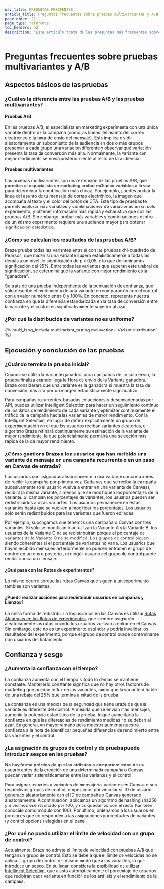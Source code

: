 ```yaml
---
nav_title: PREGUNTAS FRECUENTES
article_title: Preguntas frecuentes sobre pruebas multivariantes y A/B
page_order: 21
page_type: reference
toc_headers: h2
description: "Este artículo trata de las preguntas más frecuentes sobre las pruebas multivariantes y A/B con Braze."
---
```


# Preguntas frecuentes sobre pruebas multivariantes y A/B

## Aspectos básicos de las pruebas

### ¿Cuál es la diferencia entre las pruebas A/B y las pruebas multivariantes?

#### Pruebas A/B

En las pruebas A/B, el especialista en marketing experimenta con una única variable dentro de la campaña (como las líneas del asunto del correo electrónico o la hora de envío del mensaje). Esto implica dividir aleatoriamente un subconjunto de la audiencia en dos o más grupos, presentar a cada grupo una variación diferente y observar qué variación presenta la tasa de conversión más alta. Normalmente, la variante con mejor rendimiento se envía posteriormente al resto de la audiencia.

#### Pruebas multivariantes 

Las pruebas multivariantes son una extensión de las pruebas A/B, que permiten al especialista en marketing probar múltiples variables a la vez para determinar la combinación más eficaz. Por ejemplo, puedes probar la línea del asunto de tu mensaje de correo electrónico, la imagen que acompaña al texto y el color del botón de CTA. Este tipo de pruebas te permite explorar más variables y combinaciones de variaciones en un solo experimento, y obtener información más rápida y exhaustiva que con las pruebas A/B. Sin embargo, probar más variables y combinaciones dentro de un mismo experimento requiere una audiencia mayor para obtener significación estadística.

### ¿Cómo se calculan los resultados de las pruebas A/B?

Braze prueba todas las variantes entre sí con las pruebas chi-cuadrado de Pearson, que miden si una variante supera estadísticamente a todas las demás a un nivel de significación de p < 0,05, o lo que denominamos significación del 95%. Entre todas las variantes que superan este umbral de significación, se determina que la variante con mejor rendimiento es la "ganadora".

Se trata de una prueba independiente de la puntuación de confianza, que sólo describe el rendimiento de una variante en comparación con el control con un valor numérico entre 0 y 100%. En concreto, representa nuestra confianza en que la diferencia estandarizada en la tasa de conversión entre la variante y el control es significativamente superior al azar.

### ¿Por qué la distribución de variantes no es uniforme?

{% multi_lang_include multivariant_testing.md section='Variant distribution' %}

## Ejecución y conclusión de las pruebas

### ¿Cuándo termina la prueba inicial?

Cuando se utiliza la Variante ganadora para campañas de un solo envío, la prueba finaliza cuando llega la Hora de envío de la Variante ganadora. Braze considerará que una variante es la ganadora si muestra la tasa de conversión más alta por un margen estadísticamente significativo.

Para campañas recurrentes, basadas en acciones y desencadenadas por API, puedes utilizar Intelligent Selection para hacer un seguimiento continuo de los datos de rendimiento de cada variante y optimizar continuamente el tráfico de la campaña hacia las variantes de mayor rendimiento. Con la Intelligent Selection, en lugar de definir explícitamente un grupo de experimentación en el que los usuarios reciban variantes aleatorias, el algoritmo Braze refinará continuamente su estimación de la variante de mejor rendimiento, lo que potencialmente permitirá una selección más rápida de la de mayor rendimiento.

### ¿Cómo gestiona Braze a los usuarios que han recibido una variante de mensaje en una campaña recurrente o en un paso en Canvas de entrada? 

Los usuarios son asignados aleatoriamente a una variante concreta antes de recibir la campaña por primera vez. Cada vez que se reciba la campaña sucesivamente (o el usuario vuelva a entrar en una variante de Canvas), recibirá la misma variante, a menos que se modifiquen los porcentajes de la variante. Si cambian los porcentajes de variantes, los usuarios pueden ser redistribuidos a otras variantes. Los usuarios permanecen en estas variantes hasta que se vuelven a modificar los porcentajes. Los usuarios sólo serán redistribuidos para las variantes que fueron editadas.

Por ejemplo, supongamos que tenemos una campaña o Canvas con tres variantes. Si sólo se modifican o actualizan la Variante A y la Variante B, los usuarios de la Variante C no se redistribuirán porque el porcentaje de variantes de la Variante C no se modificó. Los grupos de control siguen siendo coherentes si el porcentaje de variantes no varía. Los usuarios que hayan recibido mensajes anteriormente no pueden entrar en el grupo de control en un envío posterior, ni ningún usuario del grupo de control puede recibir nunca un mensaje.

#### ¿Qué pasa con las Rutas de experimentos?

Lo mismo ocurre porque las rutas Canvas que siguen a un experimento también son variantes.

#### ¿Puedo realizar acciones para redistribuir usuarios en campañas y Lienzos?

La única forma de redistribuir a los usuarios en los Canvas es utilizar [Rutas Aleatorias en las Rutas de experimentos]({{site.baseurl}}/user_guide/engagement_tools/canvas/canvas_components/experiment_step/#step-1-choose-the-number-of-paths-and-audience-distribution), que siempre asignarán aleatoriamente las rutas cuando los usuarios vuelvan a entrar en el Canvas. Sin embargo, esto no es un experimento estándar y podría invalidar los resultados del experimento, porque el grupo de control puede contaminarse con usuarios del tratamiento.

## Confianza y sesgo

### ¿Aumenta la confianza con el tiempo?

La confianza aumenta con el tiempo si todo lo demás se mantiene constante. Mantenerlo constante significa que no hay otros factores de marketing que puedan influir en las variantes, como que la variante A hable de una rebaja del 25% que termina a mitad de la prueba.

La confianza es una medida de la seguridad que tiene Braze de que la variante es diferente del control. A medida que se envían más mensajes, aumenta la potencia estadística de la prueba, lo que aumentaría la confianza en que las diferencias de rendimiento medidas no se deben al azar. En general, un mayor tamaño de la muestra aumenta nuestra confianza a la hora de identificar pequeñas diferencias de rendimiento entre las variantes y el control.

### ¿La asignación de grupos de control y de prueba puede introducir sesgos en las pruebas?

No hay forma práctica de que los atributos o comportamientos de un usuario antes de la creación de una determinada campaña o Canvas puedan variar sistemáticamente entre las variantes y el control. 

Para asignar usuarios a variantes de mensajería, variantes en Canvas o sus respectivos grupos de control, empezamos por vincular su ID de usuario generado aleatoriamente con el ID de campaña o Canvas generado aleatoriamente. A continuación, aplicamos un algoritmo de hashing sha256 y dividimos ese resultado por 100, y nos quedamos con el resto (también conocido como módulo con 100). Por último, ordenamos a los usuarios en porciones que corresponden a las asignaciones porcentuales de variantes (y control opcional) elegidas en el panel.

### ¿Por qué no puedo utilizar el límite de velocidad con un grupo de control?

Actualmente, Braze no admite el límite de velocidad con pruebas A/B que tengan un grupo de control. Esto se debe a que el límite de velocidad no se aplica al grupo de control del mismo modo que a las variantes, lo que introduce un sesgo. En su lugar, considera la posibilidad de utilizar [Intelligent Selection]({{site.baseurl}}/user_guide/brazeai/intelligence/intelligent_selection/), que ajusta automáticamente el porcentaje de usuarios que recibirán cada variante en función de los análisis y el rendimiento de la campaña.
